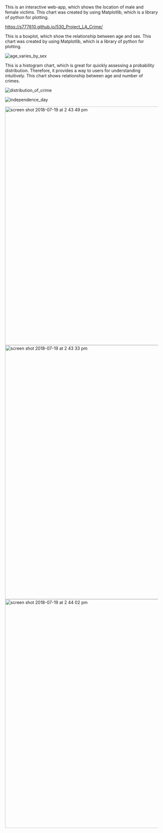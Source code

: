 This is an interactive web-app, which shows the location of male and female victims.
This chart was created by using Matplotlib, which is a library of python for plotting.

https://s777610.github.io/530_Project_LA_Crime/

This is a boxplot, which show the relationship between age and sex.
This chart was created by using Matplotlib, which is a library of python for plotting.

![age_varies_by_sex](https://user-images.githubusercontent.com/35472776/42971821-67866f52-8b62-11e8-93cf-4ade2ec53bae.png)



This is a histogram chart, which is great for quickly assessing a probability distribution. Therefore, it provides a way to users for understanding intuitively.
This chart shows relationship between age and number of crimes.

![distribution_of_crime](https://user-images.githubusercontent.com/35472776/42971833-6cd0e410-8b62-11e8-82e1-130dddceb2d3.png)


![independence_day](https://user-images.githubusercontent.com/35472776/42971843-6fd184ee-8b62-11e8-8cc2-70f49fdd6198.png)


<img width="785" alt="screen shot 2018-07-19 at 2 43 49 pm" src="https://user-images.githubusercontent.com/35472776/42971849-7520ce64-8b62-11e8-8ebd-fe50545ee7d6.png">


<img width="836" alt="screen shot 2018-07-19 at 2 43 33 pm" src="https://user-images.githubusercontent.com/35472776/42971860-78791b98-8b62-11e8-98eb-0575a720e6b1.png">


<img width="753" alt="screen shot 2018-07-19 at 2 44 02 pm" src="https://user-images.githubusercontent.com/35472776/42971866-7c8be512-8b62-11e8-84e8-4ba8724124a6.png">
